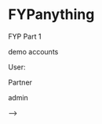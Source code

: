 # FYPanything
FYP Part 1


demo accounts

User:
<!-- email: user@gmail.com -->
<!-- password: User -->

Partner
<!-- email: partner@email.com -->
<!-- password: Partner -->

admin
<!-- email: admin -->
<!-- password: admin --> -->

<!--  "proxy": "localhost:8000/", -->
  <!-- "proxy": "http://54.252.236.237:8000/", -->